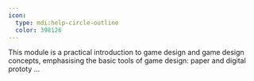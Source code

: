 ```yaml
---
icon:
  type: mdi:help-circle-outline
  color: 398126
---
```


This module is a practical introduction to game design and game design concepts, emphasising the basic tools of game design: paper and digital prototy ... 
